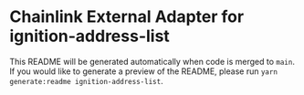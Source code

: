 # Chainlink External Adapter for ignition-address-list

This README will be generated automatically when code is merged to `main`. If you would like to generate a preview of the README, please run `yarn generate:readme ignition-address-list`.
